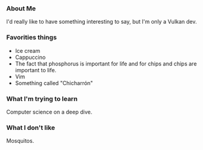 
### About Me

I'd really like to have something interesting to say, but I'm only a Vulkan dev.


### Favorities things

* Ice cream
* Cappuccino
* The fact that phosphorus is important for life and for chips and chips are important to life.
* Vim 
* Something called "Chicharrón"

### What I'm trying to learn

Computer science on a deep dive.

### What I don't like

Mosquitos.
